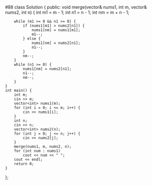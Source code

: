 #88
class Solution {
public:
    void merge(vector<int>& nums1, int m, vector<int>& nums2, int n) {
        int m1 = m - 1;
        int n1 = n - 1;
        int nm = m + n - 1;

        while (m1 >= 0 && n1 >= 0) {
            if (nums1[m1] > nums2[n1]) {
                nums1[nm] = nums1[m1];
                m1--;
            } else {
                nums1[nm] = nums2[n1];
                n1--;
            }
            nm--;
        }
        while (n1 >= 0) {
            nums1[nm] = nums2[n1];
            n1--;
            nm--;
        }
    }
    int main() {
        int m;
        cin >> m;
        vector<int> nums1(m);
        for (int i = 0; i <= m; i++) {
            cin >> nums1[i];
        }
        int n;
        cin >> n;
        vector<int> nums2(n);
        for (int j = 0; j <= n; j++) {
            cin >> nums2[j];
        }
        merge(nums1, m, nums2, n);
        for (int num : nums1)
            cout << num << " ";
        cout << endl;
        return 0;
    }
};
